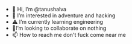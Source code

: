 - 👋 Hi, I’m @tanushalva
- 👀 I’m interested in adventure and hacking
- ⚠️ I’m currently learning engineering
- 🤬I’m looking to collaborate on nothing
- 📫 How to reach me don't fuck come near me

<!---
tanushalva/tanushalva is a ✨ special ✨ repository because its `README.md` (this file) appears on your GitHub profile.
You can click the Preview link to take a look at your changes.
--->
